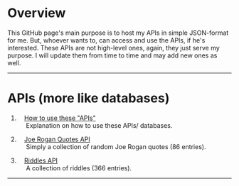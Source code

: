 # Overview

This GitHub page's main purpose is to host my APIs in simple JSON-format for me. But, whoever wants to, can access and use the APIs, if he's interested. These APIs are not high-level ones, again, they just serve my purpose. I will update them from time to time and may add new ones as well.

---
# APIs (more like databases)

1. &emsp;[How to use these "APIs"](https://harapi37.github.io/how_to.md) <br> 
&emsp;   Explanation on how to use these APIs/ databases.

2. &emsp;[Joe Rogan Quotes API](https://harapi37.github.io/apis/jr_api.json) <br> 
&emsp;   Simply a collection of random Joe Rogan quotes (86 entries).

3. &emsp;[Riddles API](https://harapi37.github.io/apis/riddle_api.json) <br> 
&emsp;   A collection of riddles (366 entries).

---
